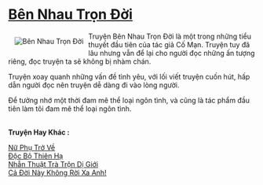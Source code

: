 <a href="https://utruyen.com/ben-nhau-tron-doi/650/" title="Bên Nhau Trọn Đời"><h1>Bên Nhau Trọn Đời</h1></a><div style="display:table"><img align="right" style="float: left; padding: 10px;" src="https://utruyen.com/images/story/200x260/ben-nhau-tron-doi.jpg" alt="Bên Nhau Trọn Đời">Truyện Bên Nhau Trọn Đời là một trong những tiểu thuyết đầu tiên của tác giả Cố Mạn. Truyện tuy đã lâu nhưng vẫn để lại cho người đọc những ấn tượng riêng, đọc truyện ta sẽ không bị nhàm chán.<p></p>Truyện xoay quanh những vấn đề tình yêu, với lối viết truyện cuốn hút, hấp dẫn người đọc nên truyện dễ dàng đi vào lòng người.<p></p>Để tưởng nhớ một thời đam mê thể loại ngôn tình, và cũng là tác phẩm đầu tiên làm tôi đam mê thể loại ngôn tình.</div><p><br><b>Truyện Hay Khác :</b></p><a href="https://utruyen.com/nu-phu-tro-ve/8085/" alt="Nữ Phụ Trở Về">Nữ Phụ Trở Về</a><br/><a href="https://github.com/quanluxury/truyenhot/tree/master/truyenhay/1885/" alt="Độc Bộ Thiên Hạ">Độc Bộ Thiên Hạ</a><br/><a href="https://github.com/quanluxury/truyenhot/tree/master/truyenhay/12314/" alt="Nhẫn Thuật Trà Trộn Dị Giới">Nhẫn Thuật Trà Trộn Dị Giới</a><br/><a href="https://github.com/quanluxury/ngontinhhot/tree/master/truyenhay/19293/" alt="Cả Đời Này Không Rời Xa Anh!">Cả Đời Này Không Rời Xa Anh!</a><br/>